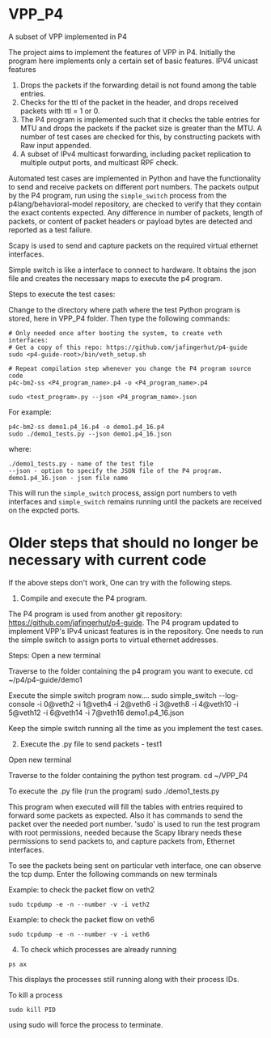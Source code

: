 # VPP_P4
A subset of VPP implemented in P4

The project aims to implement the features of VPP in P4. Initially the program here implements only a certain set of basic features.
IPV4 unicast features
1. Drops the packets if the forwarding detail is not found among the table entries.
2. Checks for the ttl of the packet in the header, and drops received packets with ttl = 1 or 0. 
3. The P4 program is implemented such that it checks the table entries for MTU and drops the packets if the packet size is greater than the MTU. A number of test cases are checked for this, by constructing packets with Raw input appended.
4. A subset of IPv4 multicast forwarding, including packet replication to multiple output ports, and multicast RPF check.

Automated test cases are implemented in Python and have the functionality to send and receive packets on different port numbers.
The packets output by the P4 program, run using the `simple_switch` process from the p4lang/behavioral-model repository, are checked to verify that they contain the exact contents expected.  Any difference in number of packets, length of packets, or content of packet headers or payload bytes are detected and reported as a test failure.

Scapy is used to send and capture packets on the required virtual ethernet interfaces.

Simple switch is like a interface to connect to hardware. It obtains the json file and creates the necessary maps to execute the p4 program.

Steps to execute the test cases:

Change to the directory where path where the test Python program is
stored, here in VPP_P4 folder.  Then type the following commands:

```
# Only needed once after booting the system, to create veth interfaces:
# Get a copy of this repo: https://github.com/jafingerhut/p4-guide
sudo <p4-guide-root>/bin/veth_setup.sh

# Repeat compilation step whenever you change the P4 program source code
p4c-bm2-ss <P4_program_name>.p4 -o <P4_program_name>.p4

sudo <test_program>.py --json <P4_program_name>.json
```

For example:

```
p4c-bm2-ss demo1.p4_16.p4 -o demo1.p4_16.p4
sudo ./demo1_tests.py --json demo1.p4_16.json
```

where:

```
./demo1_tests.py - name of the test file
--json - option to specify the JSON file of the P4 program.
demo1.p4_16.json - json file name
```

This will run the `simple_switch` process, assign port numbers to veth interfaces and `simple_switch` remains running until the packets are received on the expcted ports.


# Older steps that should no longer be necessary with current code

If the above steps don't work, One can try with the following steps. 

1. Compile and execute the P4 program.

The P4 program is used from another git repository: https://github.com/jafingerhut/p4-guide. The P4 program updated to implement VPP's IPv4 unicast features is in the repository.
One needs to run the simple switch to assign ports to virtual ethernet addresses. 

Steps:
Open a new terminal

Traverse to the folder containing the p4 program you want to execute.
cd ~/p4/p4-guide/demo1

Execute the simple switch program now....
sudo simple_switch --log-console -i 0@veth2 -i 1@veth4 -i 2@veth6 -i 3@veth8 -i 4@veth10 -i 5@veth12 -i 6@veth14 -i 7@veth16 demo1.p4_16.json

Keep the simple switch running all the time as you implement the test cases.


2. Execute the .py file to send packets - test1

Open new terminal

Traverse to the folder containing the python test program.
cd ~/VPP_P4

To execute the .py file (run the program)
sudo ./demo1_tests.py

This program when executed will fill the tables with entries required to forward some packets as expected. Also it has commands to send the packet over the needed port number. 
'sudo' is used to run the test program with root permissions, needed because the Scapy library needs these permissions to send packets to, and capture packets from, Ethernet interfaces.

To see the packets being sent on particular veth interface, one can observe the tcp dump.
Enter the following commands on new terminals

Example: to check the packet flow on veth2
```
sudo tcpdump -e -n --number -v -i veth2
```

Example: to check the packet flow on veth6 
```
sudo tcpdump -e -n --number -v -i veth6
```


4. To check which processes are already running 
```
ps ax
```
This displays the processes still running along with their process IDs. 

To kill a process 
```
sudo kill PID
```
using sudo will force the process to terminate.
